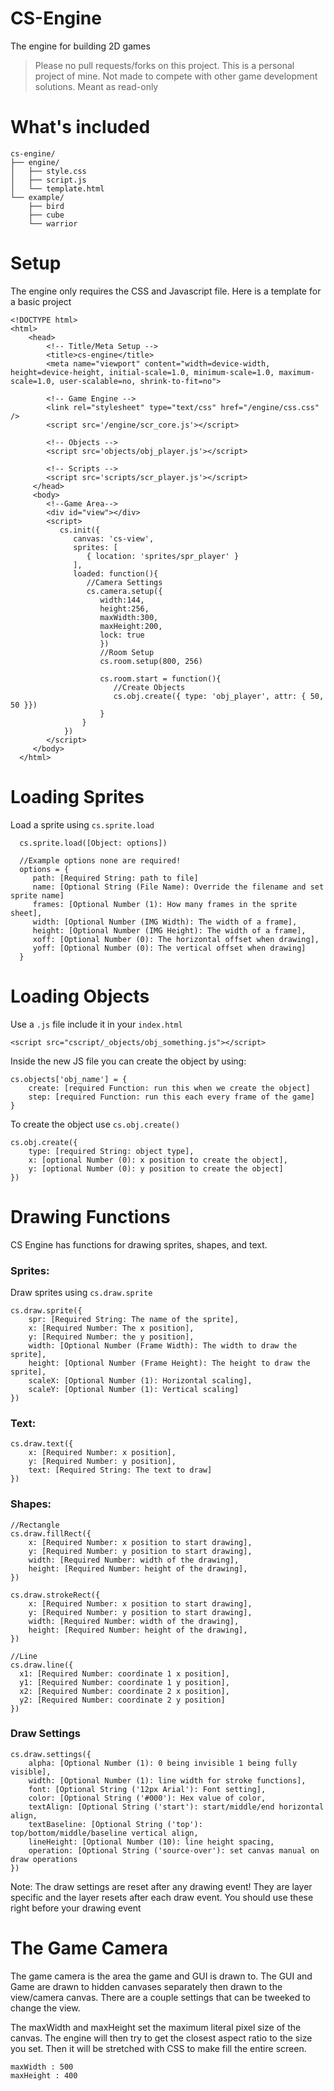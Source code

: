 # CS-Engine
The engine for building 2D games

> Please no pull requests/forks on this project. This is a personal project of mine. Not made to compete with other game development solutions. Meant as read-only

# What's included

    cs-engine/
    ├── engine/
    │   ├── style.css
    │   ├── script.js
    │   └── template.html
    └── example/
        ├── bird
        ├── cube
        └── warrior

# Setup
The engine only requires the CSS and Javascript file. Here is a template for a basic project

    <!DOCTYPE html>
    <html>
        <head>
            <!-- Title/Meta Setup -->
            <title>cs-engine</title>
            <meta name="viewport" content="width=device-width, height=device-height, initial-scale=1.0, minimum-scale=1.0, maximum-scale=1.0, user-scalable=no, shrink-to-fit=no">

            <!-- Game Engine -->
            <link rel="stylesheet" type="text/css" href="/engine/css.css" />
            <script src='/engine/scr_core.js'></script>

            <!-- Objects -->
            <script src='objects/obj_player.js'></script>

            <!-- Scripts -->
            <script src='scripts/scr_player.js'></script>
         </head>
         <body>
            <!--Game Area-->
            <div id="view"></div>
            <script>
               cs.init({
                  canvas: 'cs-view',
                  sprites: [
                     { location: 'sprites/spr_player' }
                  ],
                  loaded: function(){
                     //Camera Settings
                     cs.camera.setup({
                        width:144,
                        height:256,
                        maxWidth:300,
                        maxHeight:200,
                        lock: true
                        })
                        //Room Setup
                        cs.room.setup(800, 256)

                        cs.room.start = function(){
                           //Create Objects
                           cs.obj.create({ type: 'obj_player', attr: { 50, 50 }})
                        }
                    }
                })
            </script>
         </body>
      </html>

# Loading Sprites
Load a sprite using `cs.sprite.load`

      cs.sprite.load([Object: options])

      //Example options none are required!
      options = {
         path: [Required String: path to file]
         name: [Optional String (File Name): Override the filename and set sprite name]
         frames: [Optional Number (1): How many frames in the sprite sheet],
         width: [Optional Number (IMG Width): The width of a frame],
         height: [Optional Number (IMG Height): The width of a frame],
         xoff: [Optional Number (0): The horizontal offset when drawing],
         yoff: [Optional Number (0): The vertical offset when drawing]
      }

# Loading Objects
Use a `.js` file include it in your `index.html`

    <script src="cscript/_objects/obj_something.js"></script>

Inside the new JS file you can create the object by using:

    cs.objects['obj_name'] = {
        create: [required Function: run this when we create the object]
        step: [required Function: run this each every frame of the game]
    }

To create the object use `cs.obj.create()`

    cs.obj.create({
        type: [required String: object type],
        x: [optional Number (0): x position to create the object],
        y: [optional Number (0): y position to create the object]
    })

# Drawing Functions
CS Engine has functions for drawing sprites, shapes, and text.

### Sprites:
Draw sprites using `cs.draw.sprite`

    cs.draw.sprite({
        spr: [Required String: The name of the sprite],
        x: [Required Number: The x position],
        y: [Required Number: the y position],
        width: [Optional Number (Frame Width): The width to draw the sprite],
        height: [Optional Number (Frame Height): The height to draw the sprite],
        scaleX: [Optional Number (1): Horizontal scaling],
        scaleY: [Optional Number (1): Vertical scaling]
    })

### Text:

    cs.draw.text({
        x: [Required Number: x position],
        y: [Required Number: y position],
        text: [Required String: The text to draw]
    })


### Shapes:

    //Rectangle
    cs.draw.fillRect({
        x: [Required Number: x position to start drawing],
        y: [Required Number: y position to start drawing],
        width: [Required Number: width of the drawing],
        height: [Required Number: height of the drawing],
    })

    cs.draw.strokeRect({
        x: [Required Number: x position to start drawing],
        y: [Required Number: y position to start drawing],
        width: [Required Number: width of the drawing],
        height: [Required Number: height of the drawing],
    })

    //Line
    cs.draw.line({
      x1: [Required Number: coordinate 1 x position],
      y1: [Required Number: coordinate 1 y position],
      x2: [Required Number: coordinate 2 x position],
      y2: [Required Number: coordinate 2 y position]
    })

### Draw Settings

    cs.draw.settings({
        alpha: [Optional Number (1): 0 being invisible 1 being fully visible],
        width: [Optional Number (1): line width for stroke functions],
        font: [Optional String ('12px Arial'): Font setting],
        color: [Optional String ('#000'): Hex value of color,
        textAlign: [Optional String ('start'): start/middle/end horizontal align,
        textBaseline: [Optional String ('top'):  top/bottom/middle/baseline vertical align,
        lineHeight: [Optional Number (10): line height spacing,
        operation: [Optional String ('source-over'): set canvas manual on draw operations
    })

Note: The draw settings are reset after any drawing event! They are layer specific and the layer resets after each draw event. You should use these right before your drawing event

# The Game Camera
The game camera is the area the game and GUI is drawn to. The GUI and Game are drawn to hidden canvases separately then drawn to the view/camera canvas. There are a couple settings that can be tweeked to change the view.

The maxWidth and maxHeight set the maximum literal pixel size of the canvas. The engine will then try to get the closest aspect ratio to the size you set. Then it will be stretched with CSS to make fill the entire screen.


    maxWidth : 500
    maxHeight : 400
